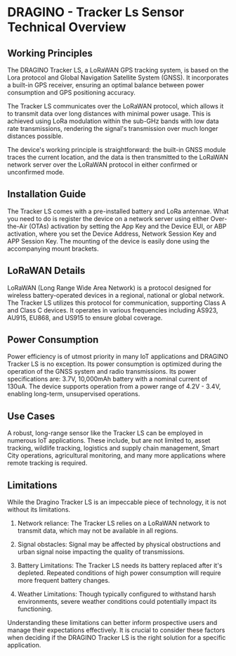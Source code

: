 # DRAGINO - Tracker Ls Sensor Technical Overview

## Working Principles

The DRAGINO Tracker LS, a LoRaWAN GPS tracking system, is based on the Lora protocol and Global Navigation Satellite System (GNSS). It incorporates a built-in GPS receiver, ensuring an optimal balance between power consumption and GPS positioning accuracy. 

The Tracker LS communicates over the LoRaWAN protocol, which allows it to transmit data over long distances with minimal power usage. This is achieved using LoRa modulation within the sub-GHz bands with low data rate transmissions, rendering the signal's transmission over much longer distances possible.

The device's working principle is straightforward: the built-in GNSS module traces the current location, and the data is then transmitted to the LoRaWAN network server over the LoRaWAN protocol in either confirmed or unconfirmed mode.

## Installation Guide

The Tracker LS comes with a pre-installed battery and LoRa antennae. What you need to do is register the device on a network server using either Over-the-Air (OTAs) activation by setting the App Key and the Device EUI, or ABP activation, where you set the Device Address, Network Session Key and APP Session Key. The mounting of the device is easily done using the accompanying mount brackets.

## LoRaWAN Details

LoRaWAN (Long Range Wide Area Network) is a protocol designed for wireless battery-operated devices in a regional, national or global network. The Tracker LS utilizes this protocol for communication, supporting Class A and Class C devices. It operates in various frequencies including AS923, AU915, EU868, and US915 to ensure global coverage.

## Power Consumption

Power efficiency is of utmost priority in many IoT applications and DRAGINO Tracker LS is no exception. Its power consumption is optimized during the operation of the GNSS system and radio transmissions. Its power specifications are: 3.7V, 10,000mAh battery with a nominal current of 130uA. The device supports operation from a power range of 4.2V - 3.4V, enabling long-term, unsupervised operations.

## Use Cases

A robust, long-range sensor like the Tracker LS can be employed in numerous IoT applications. These include, but are not limited to, asset tracking, wildlife tracking, logistics and supply chain management, Smart City operations, agricultural monitoring, and many more applications where remote tracking is required.

## Limitations

While the Dragino Tracker LS is an impeccable piece of technology, it is not without its limitations.

1. Network reliance: The Tracker LS relies on a LoRaWAN network to transmit data, which may not be available in all regions.

2. Signal obstacles: Signal may be affected by physical obstructions and urban signal noise impacting the quality of transmissions.

3. Battery Limitations: The Tracker LS needs its battery replaced after it's depleted. Repeated conditions of high power consumption will require more frequent battery changes.

4. Weather Limitations: Though typically configured to withstand harsh environments, severe weather conditions could potentially impact its functioning.
   
Understanding these limitations can better inform prospective users and manage their expectations effectively. It is crucial to consider these factors when deciding if the DRAGINO Tracker LS is the right solution for a specific application.
